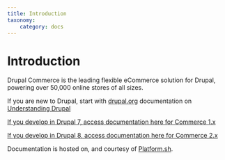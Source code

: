 ```yaml
---
title: Introduction
taxonomy:
    category: docs
---
```


# Introduction

Drupal Commerce is the leading flexible eCommerce solution for Drupal,
powering over 50,000 online stores of all sizes.

If you are new to Drupal, start with [drupal.org] documentation on [Understanding Drupal]

[If you develop in Drupal 7, access documentation here for Commerce 1.x](../02.commerce1)

[If you develop in Drupal 8, access documentation here for Commerce 2.x](../03.commerce2)

Documentation is hosted on, and courtesy of [Platform.sh].

[Platform.sh]: https://platform.sh
[drupal.org]: https://www.drupal.org
[Understanding Drupal]: https://www.drupal.org/docs/8/understanding-drupal-8

